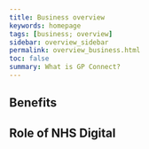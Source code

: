 ```yaml
---
title: Business overview
keywords: homepage
tags: [business; overview]
sidebar: overview_sidebar
permalink: overview_business.html
toc: false
summary: What is GP Connect?
---
```


## Benefits ##

## Role of NHS Digital ##

